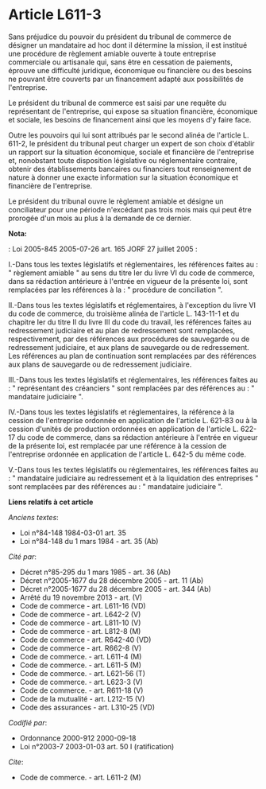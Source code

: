 # Article L611-3

Sans préjudice du pouvoir du président du tribunal de commerce de désigner un mandataire ad hoc dont il détermine la mission,
il est institué une procédure de règlement amiable ouverte à toute entreprise commerciale ou artisanale qui, sans être en
cessation de paiements, éprouve une difficulté juridique, économique ou financière ou des besoins ne pouvant être couverts
par un financement adapté aux possibilités de l'entreprise.

Le président du tribunal de commerce est saisi par une requête du représentant de l'entreprise, qui expose sa situation
financière, économique et sociale, les besoins de financement ainsi que les moyens d'y faire face.

Outre les pouvoirs qui lui sont attribués par le second alinéa de l'article L. 611-2, le président du tribunal peut charger
un expert de son choix d'établir un rapport sur la situation économique, sociale et financière de l'entreprise et, nonobstant
toute disposition législative ou réglementaire contraire, obtenir des établissements bancaires ou financiers tout
renseignement de nature à donner une exacte information sur la situation économique et financière de l'entreprise.

Le président du tribunal ouvre le règlement amiable et désigne un conciliateur pour une période n'excédant pas trois mois
mais qui peut être prorogée d'un mois au plus à la demande de ce dernier.

**Nota:**

: Loi 2005-845 2005-07-26 art. 165 JORF 27 juillet 2005 : 

I.-Dans tous les textes législatifs et réglementaires, les références faites au : " règlement amiable " au sens du titre Ier
du livre VI du code de commerce, dans sa rédaction antérieure à l'entrée en vigueur de la présente loi, sont remplacées par
les références à la : " procédure de conciliation ". 

II.-Dans tous les textes législatifs et réglementaires, à l'exception du livre VI du code de commerce, du troisième alinéa de
l'article L. 143-11-1 et du chapitre Ier du titre II du livre III du code du travail, les références faites au redressement
judiciaire et au plan de redressement sont remplacées, respectivement, par des références aux procédures de sauvegarde ou de
redressement judiciaire, et aux plans de sauvegarde ou de redressement. Les références au plan de continuation sont
remplacées par des références aux plans de sauvegarde ou de redressement judiciaire. 

III.-Dans tous les textes législatifs et réglementaires, les références faites au : " représentant des créanciers " sont
remplacées par des références au : " mandataire judiciaire ". 

IV.-Dans tous les textes législatifs et réglementaires, la référence à la cession de l'entreprise ordonnée en application de
l'article L. 621-83 ou à la cession d'unités de production ordonnées en application de l'article L. 622-17 du code de
commerce, dans sa rédaction antérieure à l'entrée en vigueur de la présente loi, est remplacée par une référence à la cession
de l'entreprise ordonnée en application de l'article L. 642-5 du même code. 

V.-Dans tous les textes législatifs ou réglementaires, les références faites au : " mandataire judiciaire au redressement et
à la liquidation des entreprises " sont remplacées par des références au : " mandataire judiciaire ".

**Liens relatifs à cet article**

_Anciens textes_:

  - Loi n°84-148 1984-03-01 art. 35
  - Loi n°84-148 du 1 mars 1984 - art. 35 (Ab)

_Cité par_:

  - Décret n°85-295 du 1 mars 1985 - art. 36 (Ab)
  - Décret n°2005-1677 du 28 décembre 2005 - art. 11 (Ab)
  - Décret n°2005-1677 du 28 décembre 2005 - art. 344 (Ab)
  - Arrêté du 19 novembre 2013 - art. (V)
  - Code de commerce - art. L611-16 (VD)
  - Code de commerce - art. L642-2 (V)
  - Code de commerce - art. L811-10 (V)
  - Code de commerce - art. L812-8 (M)
  - Code de commerce - art. R642-40 (VD)
  - Code de commerce - art. R662-8 (V)
  - Code de commerce. - art. L611-4 (M)
  - Code de commerce. - art. L611-5 (M)
  - Code de commerce. - art. L621-56 (T)
  - Code de commerce. - art. L623-3 (V)
  - Code de commerce. - art. R611-18 (V)
  - Code de la mutualité - art. L212-15 (V)
  - Code des assurances - art. L310-25 (VD)

_Codifié par_:

  - Ordonnance 2000-912 2000-09-18
  - Loi n°2003-7 2003-01-03 art. 50 I (ratification)

_Cite_:

  - Code de commerce. - art. L611-2 (M)
